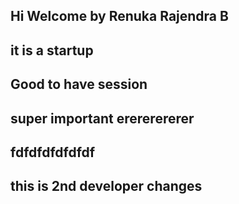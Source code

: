 ## Hi Welcome by Renuka Rajendra B
## it is a startup
## Good to have session
## super important erererererer
## fdfdfdfdfdfdf
## this is 2nd developer changes